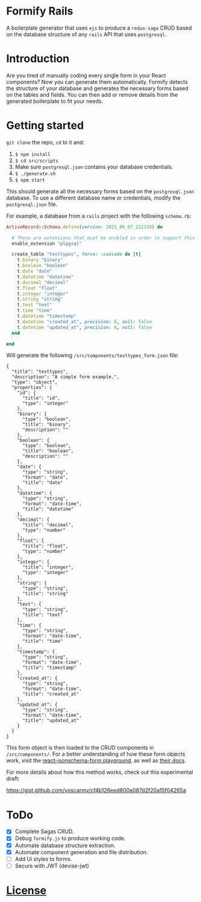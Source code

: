 # Formify Rails

A boilerplate generator that uses `ejs` to produce a `redux-saga` CRUD based on the database structure of any `rails` API that uses `postgresql`.

# Introduction

Are you tired of manually coding every single form in your React components? Now you can generate them automatically. Formify detects the structure of your database and generates the necessary forms based on the tables and fields. You can then add or remove details from the generated boilerplate to fit your needs.

# Getting started

`git clone` the repo, `cd` to it and:

1. `$ npm install`
2. `$ cd src/scripts`
3. Make sure `postgresql.json` contains your database credentials.
3. `$ ./generate.sh`
4. `$ npm start`

This should generate all the necessary forms based on the  `postgresql.json` database. To use a different database name or credentials, modify the `postgresql.json` file.

For example, a database from a `rails` project with the following `schema.rb`:

```Ruby
ActiveRecord::Schema.define(version: 2021_09_07_212158) do

  # These are extensions that must be enabled in order to support this database
  enable_extension "plpgsql"

  create_table "testtypes", force: :cascade do |t|
    t.binary "binary"
    t.boolean "boolean"
    t.date "date"
    t.datetime "datetime"
    t.decimal "decimal"
    t.float "float"
    t.integer "integer"
    t.string "string"
    t.text "text"
    t.time "time"
    t.datetime "timestamp"
    t.datetime "created_at", precision: 6, null: false
    t.datetime "updated_at", precision: 6, null: false
  end

end
```

Will generate the following `/src/components/testtypes_form.json` file:

```
{
  "title": "testtypes",
  "description": "A simple form example.",
  "type": "object",
  "properties": {
    "id": {
      "title": "id",
      "type": "integer"
    },
    "binary": {
      "type": "boolean",
      "title": "binary",
      "description": ""
    },
    "boolean": {
      "type": "boolean",
      "title": "boolean",
      "description": ""
    },
    "date": {
      "type": "string",
      "format": "date",
      "title": "date"
    },
    "datetime": {
      "type": "string",
      "format": "date-time",
      "title": "datetime"
    },
    "decimal": {
      "title": "decimal",
      "type": "number"
    },
    "float": {
      "title": "float",
      "type": "number"
    },
    "integer": {
      "title": "integer",
      "type": "integer"
    },
    "string": {
      "type": "string",
      "title": "string"
    },
    "text": {
      "type": "string",
      "title": "text"
    },
    "time": {
      "type": "string",
      "format": "date-time",
      "title": "time"
    },
    "timestamp": {
      "type": "string",
      "format": "date-time",
      "title": "timestamp"
    },
    "created_at": {
      "type": "string",
      "format": "date-time",
      "title": "created_at"
    },
    "updated_at": {
      "type": "string",
      "format": "date-time",
      "title": "updated_at"
    }
  }
}
```

This form object is then loaded to the CRUD components in `/src/components/`. For a better understanding of how these form objects work, visit the [react-jsonschema-form playground](https://rjsf-team.github.io/react-jsonschema-form/), as well as [their docs](https://react-jsonschema-form.readthedocs.io/en/latest/).

For more details about how this method works, check out this experimental draft:

https://gist.github.com/voscarmv/cf4b126eed800a087d2f20a15f04265a

# ToDo

- [x] Complete Sagas CRUD.
- [x] Debug `formify.js` to produce working code.
- [x] Automate database structure extraction.
- [x] Automate component generation and file distribution.
- [ ] Add Ui styles to forms.
- [ ] Secure with JWT (devise-jwt)

# [License](./LICENSE.md)
